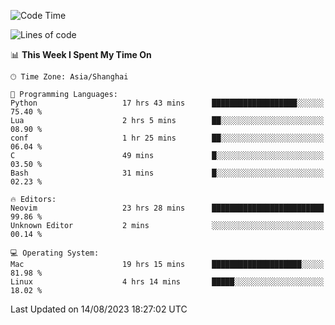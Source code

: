 <!--START_SECTION:waka-->
![Code Time](http://img.shields.io/badge/Code%20Time-1%2C508%20hrs%2056%20mins-blue)

![Lines of code](https://img.shields.io/badge/From%20Hello%20World%20I%27ve%20Written-272.8%20thousand%20lines%20of%20code-blue)

📊 **This Week I Spent My Time On** 

```text
🕑︎ Time Zone: Asia/Shanghai

💬 Programming Languages: 
Python                   17 hrs 43 mins      ███████████████████░░░░░░   75.40 % 
Lua                      2 hrs 5 mins        ██░░░░░░░░░░░░░░░░░░░░░░░   08.90 % 
conf                     1 hr 25 mins        ██░░░░░░░░░░░░░░░░░░░░░░░   06.04 % 
C                        49 mins             █░░░░░░░░░░░░░░░░░░░░░░░░   03.50 % 
Bash                     31 mins             █░░░░░░░░░░░░░░░░░░░░░░░░   02.23 % 

🔥 Editors: 
Neovim                   23 hrs 28 mins      █████████████████████████   99.86 % 
Unknown Editor           2 mins              ░░░░░░░░░░░░░░░░░░░░░░░░░   00.14 % 

💻 Operating System: 
Mac                      19 hrs 15 mins      ████████████████████░░░░░   81.98 % 
Linux                    4 hrs 14 mins       █████░░░░░░░░░░░░░░░░░░░░   18.02 % 
```


 Last Updated on 14/08/2023 18:27:02 UTC
<!--END_SECTION:waka-->
